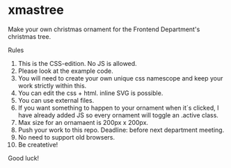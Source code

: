 # xmastree

Make your own christmas ornament for the Frontend Department's christmas tree.

Rules
1) This is the CSS-edition. No JS is allowed.
2) Please look at the example code.
3) You will need to create your own unique css namescope and keep your work strictly within this.
4) You can edit the css + html. inline SVG is possible.
5) You can use external files. 
6) If you want something to happen to your ornament when it´s clicked, I have already added JS so every ornament will toggle an .active class.
7) Max size for an ornamaent is 200px x 200px.
8) Push your work to this repo. Deadline: before next department meeting.
9) No need to support old browsers.
10) Be createtive! 

Good luck!

